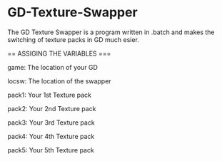 # GD-Texture-Swapper
The GD Texture Swapper is a program written in .batch and makes the switching of texture packs in GD much esier. 

== ASSIGING THE VARIABLES ===

game: The location of your GD

locsw: The location of the swapper

pack1: Your 1st Texture pack

pack2: Your 2nd Texture pack

pack3: Your 3rd Texture pack

pack4: Your 4th Texture pack

pack5: Your 5th Texture pack

